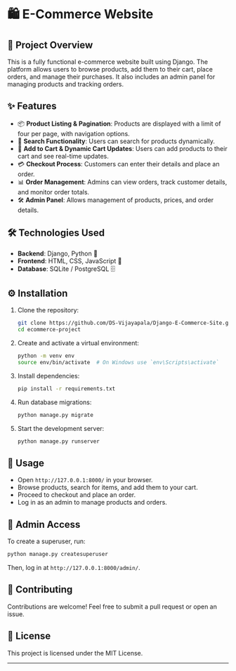 # 🛍️ E-Commerce Website

## 🚀 Project Overview
This is a fully functional e-commerce website built using Django. The platform allows users to browse products, add them to their cart, place orders, and manage their purchases. It also includes an admin panel for managing products and tracking orders.

## ✨ Features
- 📦 **Product Listing & Pagination**: Products are displayed with a limit of four per page, with navigation options.
- 🔎 **Search Functionality**: Users can search for products dynamically.
- 🛒 **Add to Cart & Dynamic Cart Updates**: Users can add products to their cart and see real-time updates.
- 💳 **Checkout Process**: Customers can enter their details and place an order.
- 📊 **Order Management**: Admins can view orders, track customer details, and monitor order totals.
- 🛠️ **Admin Panel**: Allows management of products, prices, and order details.

## 🛠️ Technologies Used
- **Backend**: Django, Python 🐍
- **Frontend**: HTML, CSS, JavaScript 🎨
- **Database**: SQLite / PostgreSQL 🗄️

## ⚙️ Installation
1. Clone the repository:
   ```bash
   git clone https://github.com/DS-Vijayapala/Django-E-Commerce-Site.git
   cd ecommerce-project
   ```
2. Create and activate a virtual environment:
   ```bash
   python -m venv env
   source env/bin/activate  # On Windows use `env\Scripts\activate`
   ```
3. Install dependencies:
   ```bash
   pip install -r requirements.txt
   ```
4. Run database migrations:
   ```bash
   python manage.py migrate
   ```
5. Start the development server:
   ```bash
   python manage.py runserver
   ```

## 🎯 Usage
- Open `http://127.0.0.1:8000/` in your browser.
- Browse products, search for items, and add them to your cart.
- Proceed to checkout and place an order.
- Log in as an admin to manage products and orders.

## 🔑 Admin Access
To create a superuser, run:
```bash
python manage.py createsuperuser
```
Then, log in at `http://127.0.0.1:8000/admin/`.

## 🤝 Contributing
Contributions are welcome! Feel free to submit a pull request or open an issue.

## 📜 License
This project is licensed under the MIT License.

---


